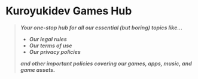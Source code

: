 # Kuroyukidev Games Hub

> ***Your one-stop hub for all our essential (but boring) topics like...***
> 
> - ***Our legal rules***
> - ***Our terms of use***
> - ***Our privacy policies***
> 
> ***and other important policies covering our games, apps, music, and game assets.***

